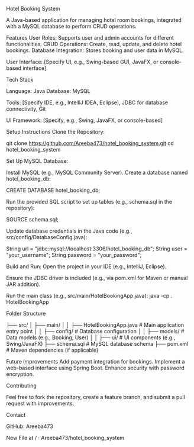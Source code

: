 
Hotel Booking System

A Java-based application for managing hotel room bookings, integrated with a MySQL database to perform CRUD operations.

Features User Roles: Supports user and admin accounts for different functionalities. CRUD Operations: Create, read, update, and delete hotel bookings. Database Integration: Stores booking and user data in MySQL.

User Interface: [Specify UI, e.g., Swing-based GUI, JavaFX, or console-based interface].

Tech Stack

Language: Java Database: MySQL

Tools: [Specify IDE, e.g., IntelliJ IDEA, Eclipse], JDBC for database connectivity, Git

UI Framework: [Specify, e.g., Swing, JavaFX, or console-based]

Setup Instructions Clone the Repository:

git clone https://github.com/Areeba473/hotel_booking_system.git cd hotel_booking_system

Set Up MySQL Database:

Install MySQL (e.g., MySQL Community Server). Create a database named hotel_booking_db:

CREATE DATABASE hotel_booking_db;

Run the provided SQL script to set up tables (e.g., schema.sql in the repository):

SOURCE schema.sql;

Update database credentials in the Java code (e.g., src/config/DatabaseConfig.java):

String url = "jdbc:mysql://localhost:3306/hotel_booking_db"; String user = "your_username"; String password = "your_password";

Build and Run: Open the project in your IDE (e.g., IntelliJ, Eclipse).

Ensure the JDBC driver is included (e.g., via pom.xml for Maven or manual JAR addition).

Run the main class (e.g., src/main/HotelBookingApp.java): java -cp . HotelBookingApp

Folder Structure

├── src/ │ ├── main/ │ │ ├── HotelBookingApp.java # Main application entry point │ │ ├── config/ # Database configuration │ │ ├── models/ # Data models (e.g., Booking, User) │ │ ├── ui/ # UI components (e.g., Swing/JavaFX) ├── schema.sql # MySQL database schema ├── pom.xml # Maven dependencies (if applicable)

Future Improvements Add payment integration for bookings. Implement a web-based interface using Spring Boot. Enhance security with password encryption.

Contributing

Feel free to fork the repository, create a feature branch, and submit a pull request with improvements.

Contact

GitHub: Areeba473

New File at / · Areeba473/hotel_booking_system
